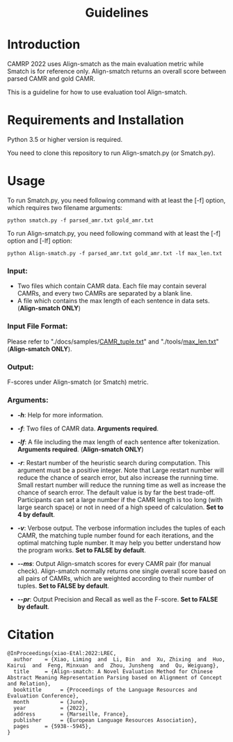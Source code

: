 # <p align="center">Guidelines</p>

# Introduction

CAMRP 2022 uses Align-smatch as the main evaluation metric while Smatch is for reference only. Align-smatch returns an overall score between parsed CAMR and gold CAMR.

This is a guideline for how to use evaluation tool Align-smatch.

# Requirements and Installation

Python 3.5 or higher version is required.

You need to clone this repository to run Align-smatch.py (or Smatch.py).

# Usage

To run Smatch.py, you need following command with at least the [-f] option, which requires two filename arguments:

    python smatch.py -f parsed_amr.txt gold_amr.txt

To run Align-smatch.py, you need following command with at least the [-f] option and [-lf] option:

    python Align-smatch.py -f parsed_amr.txt gold_amr.txt -lf max_len.txt


### Input: 

* Two files which contain CAMR data. Each file may contain several CAMRs, and every two CAMRs are separated by a blank line.
* A file which contains the max length of each sentence in data sets. (**Align-smatch ONLY**)

### Input File Format: 

Please refer to "./docs/samples/<a href="https://github.com/GoThereGit/Chinese-AMR/tree/main/docs/samples/CAMR_tuple.txt">CAMR_tuple.txt</a>" and "./tools/<a href="https://github.com/GoThereGit/Chinese-AMR/tree/main/tools/max_len.txt">max_len.txt</a>" (**Align-smatch ONLY**).

### Output: 

F-scores under Align-smatch (or Smatch) metric.

### Arguments:

* ***-h***: Help for more information.

* ***-f***: Two files of CAMR data. **Arguments required**.

* ***-lf***: A file including the max length of each sentence after tokenization. **Arguments required**. (**Align-smatch ONLY**)

* ***-r***: Restart number of the heuristic search during computation. This argument must be a positive integer. Note that Large restart number will reduce the chance of search error, but also increase the running time. Small restart number will reduce the running time as well as increase the chance of search error. The default value is by far the best trade-off. Participants can set a large number if the CAMR length is too long (with large search space) or not in need of a high speed of calculation. **Set to 4 by default**.

* ***-v***: Verbose output. The verbose information includes the tuples of each CAMR, the matching tuple number found for each iterations, and the optimal matching tuple number. It may help you better understand how the program works. **Set to FALSE by default**.

* ***--ms***: Output Align-smatch scores for every CAMR pair (for manual check). Align-smatch normally returns one single overall score based on all pairs of CAMRs, which are weighted according to their number of tuples. **Set to FALSE by default**.

* ***--pr***: Output Precision and Recall as well as the F-score. **Set to FALSE by default**.

# Citation
```
@InProceedings{xiao-EtAl:2022:LREC,
  author    = {Xiao, Liming  and  Li, Bin  and  Xu, Zhixing  and  Huo, Kairui  and  Feng, Minxuan  and  Zhou, Junsheng  and  Qu, Weiguang},
  title     = {Align-smatch: A Novel Evaluation Method for Chinese Abstract Meaning Representation Parsing based on Alignment of Concept and Relation},
  booktitle      = {Proceedings of the Language Resources and Evaluation Conference},
  month          = {June},
  year           = {2022},
  address        = {Marseille, France},
  publisher      = {European Language Resources Association},
  pages     = {5938--5945},
}
```
